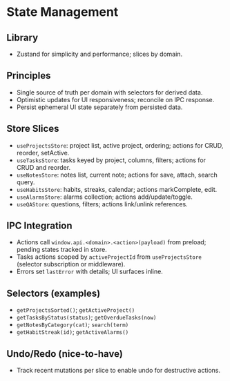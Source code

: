 # State Management

## Library
- Zustand for simplicity and performance; slices by domain.

## Principles
- Single source of truth per domain with selectors for derived data.
- Optimistic updates for UI responsiveness; reconcile on IPC response.
- Persist ephemeral UI state separately from persisted data.

## Store Slices
- `useProjectsStore`: project list, active project, ordering; actions for CRUD, reorder, setActive.
- `useTasksStore`: tasks keyed by project, columns, filters; actions for CRUD and reorder.
- `useNotesStore`: notes list, current note; actions for save, attach, search query.
- `useHabitsStore`: habits, streaks, calendar; actions markComplete, edit.
- `useAlarmsStore`: alarms collection; actions add/update/toggle.
- `useQAStore`: questions, filters; actions link/unlink references.

## IPC Integration
- Actions call `window.api.<domain>.<action>(payload)` from preload; pending states tracked in store.
- Tasks actions scoped by `activeProjectId` from `useProjectsStore` (selector subscription or middleware).
- Errors set `lastError` with details; UI surfaces inline.

## Selectors (examples)
- `getProjectsSorted()`; `getActiveProject()`
- `getTasksByStatus(status)`; `getOverdueTasks(now)`
- `getNotesByCategory(cat)`; `search(term)`
- `getHabitStreak(id)`; `getActiveAlarms()`

## Undo/Redo (nice-to-have)
- Track recent mutations per slice to enable undo for destructive actions.

